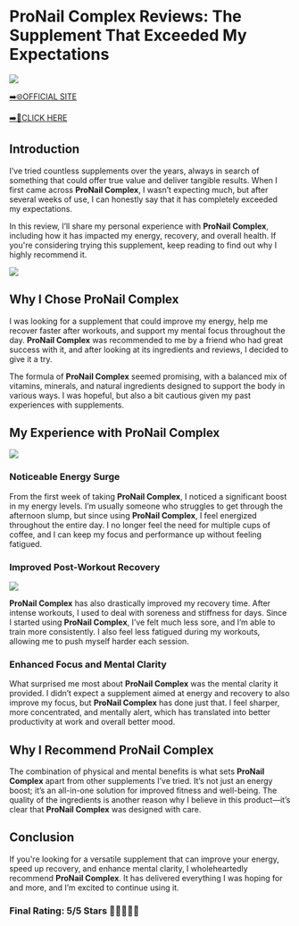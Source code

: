 # **ProNail Complex Reviews**: The Supplement That Exceeded My Expectations

[![](https://static.vecteezy.com/system/resources/thumbnails/019/896/014/small/buy-now-gradient-button-with-cart-symbol-buy-now-illustration-png.png)](https://edetoop.top/lander/sugarpreland-1/pronai.html) 

[➡️🌐OFFICIAL SITE](https://edetoop.top/lander/sugarpreland-1/pronai.html) 

[➡️🔗CLICK HERE](https://edetoop.top/lander/sugarpreland-1/pronai.html) 


## Introduction

I’ve tried countless supplements over the years, always in search of something that could offer true value and deliver tangible results. When I first came across **ProNail Complex**, I wasn’t expecting much, but after several weeks of use, I can honestly say that it has completely exceeded my expectations.

In this review, I’ll share my personal experience with **ProNail Complex**, including how it has impacted my energy, recovery, and overall health. If you're considering trying this supplement, keep reading to find out why I highly recommend it.

[![](https://wallpapers.com/images/hd/red-order-now-button-udg4jcj4arvn8b0n-2.png)](https://edetoop.top/lander/sugarpreland-1/pronai.html)  

## Why I Chose **ProNail Complex**

I was looking for a supplement that could improve my energy, help me recover faster after workouts, and support my mental focus throughout the day. **ProNail Complex** was recommended to me by a friend who had great success with it, and after looking at its ingredients and reviews, I decided to give it a try.

The formula of **ProNail Complex** seemed promising, with a balanced mix of vitamins, minerals, and natural ingredients designed to support the body in various ways. I was hopeful, but also a bit cautious given my past experiences with supplements.

## My Experience with **ProNail Complex**

[![](https://static.vecteezy.com/system/resources/thumbnails/019/896/014/small/buy-now-gradient-button-with-cart-symbol-buy-now-illustration-png.png)](https://edetoop.top/lander/sugarpreland-1/pronai.html)

### Noticeable Energy Surge

From the first week of taking **ProNail Complex**, I noticed a significant boost in my energy levels. I’m usually someone who struggles to get through the afternoon slump, but since using **ProNail Complex**, I feel energized throughout the entire day. I no longer feel the need for multiple cups of coffee, and I can keep my focus and performance up without feeling fatigued.

### Improved Post-Workout Recovery

[![](https://wallpapers.com/images/hd/red-order-now-button-udg4jcj4arvn8b0n-2.png)](https://edetoop.top/lander/sugarpreland-1/pronai.html)  

**ProNail Complex** has also drastically improved my recovery time. After intense workouts, I used to deal with soreness and stiffness for days. Since I started using **ProNail Complex**, I’ve felt much less sore, and I’m able to train more consistently. I also feel less fatigued during my workouts, allowing me to push myself harder each session.

### Enhanced Focus and Mental Clarity

What surprised me most about **ProNail Complex** was the mental clarity it provided. I didn’t expect a supplement aimed at energy and recovery to also improve my focus, but **ProNail Complex** has done just that. I feel sharper, more concentrated, and mentally alert, which has translated into better productivity at work and overall better mood.

## Why I Recommend **ProNail Complex**

The combination of physical and mental benefits is what sets **ProNail Complex** apart from other supplements I’ve tried. It’s not just an energy boost; it’s an all-in-one solution for improved fitness and well-being. The quality of the ingredients is another reason why I believe in this product—it’s clear that **ProNail Complex** was designed with care.

## Conclusion

If you're looking for a versatile supplement that can improve your energy, speed up recovery, and enhance mental clarity, I wholeheartedly recommend **ProNail Complex**. It has delivered everything I was hoping for and more, and I’m excited to continue using it.

### Final Rating: 5/5 Stars 🌟🌟🌟🌟🌟
